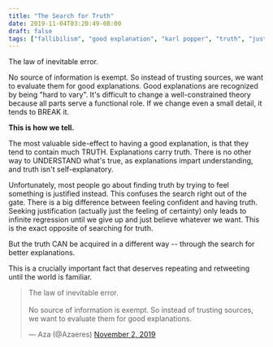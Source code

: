 ```yaml
---
title: "The Search for Truth"
date: 2019-11-04T03:20:49-08:00
draft: false
tags: ["fallibilism", "good explanation", "karl popper", "truth", "justificationism", "progress", "knowledge", "epistemology", "philosophy"]
---
```


The law of inevitable error.

No source of information is exempt. So instead of trusting sources, we want to evaluate them for good explanations. Good explanations are recognized by being "hard to vary". It's difficult to change a well-constrained theory because all parts serve a functional role. If we change even a small detail, it tends to BREAK it.

**This is how we tell.**

The most valuable side-effect to having a good explanation, is that they tend to contain much TRUTH. Explanations carry truth. There is no other way to UNDERSTAND what's true, as explanations impart understanding, and truth isn't self-explanatory.

Unfortunately, most people go about finding truth by trying to feel something is justified instead. This confuses the search right out of the gate. There is a big difference between feeling confident and having truth. Seeking justification (actually just the feeling of certainty) only leads to infinite regression until we give up and just believe whatever we want. This is the exact opposite of searching for truth. 

But the truth CAN be acquired in a different way -- through the search for better explanations.

This is a crucially important fact that deserves repeating and retweeting until the world is familiar.

<blockquote class="twitter-tweet" data-lang="en"><p lang="en" dir="ltr">The law of inevitable error.<br><br>No source of information is exempt. So instead of trusting sources, we want to evaluate them for good explanations.</p>&mdash; Aza (@Azaeres) <a href="https://twitter.com/Azaeres/status/1190738936328421376?ref_src=twsrc%5Etfw">November 2, 2019</a></blockquote>
<script async src="https://platform.twitter.com/widgets.js" charset="utf-8"></script>
